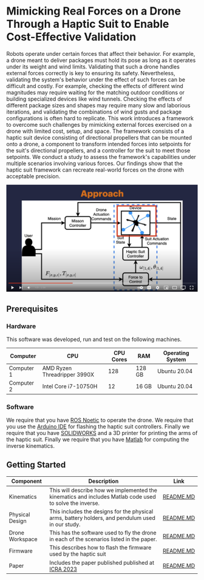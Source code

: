 # Mimicking Real Forces on a Drone Through a Haptic Suit to Enable Cost-Effective Validation

Robots operate under certain forces that affect their behavior. For example, a drone meant to deliver packages must hold its pose as long as it operates under its weight and wind limits. Validating that such a drone handles external forces correctly is key to ensuring its safety. Nevertheless, validating the system's behavior under the effect of such forces can be difficult and costly. For example, checking the effects of different wind magnitudes may require waiting for the matching outdoor conditions or building specialized devices like wind tunnels. Checking the effects of different package sizes and shapes may require many slow and laborious iterations, and validating the combinations of wind gusts and package configurations is often hard to replicate. This work introduces a framework to overcome such challenges by mimicking external forces exercised on a drone with limited cost, setup, and space. The framework consists of a haptic suit device consisting of directional propellers that can be mounted onto a drone, a component to transform intended forces into setpoints for the suit's directional propellers, and a controller for the suit to meet those setpoints. We conduct a study to assess the framework's capabilities under multiple scenarios involving various forces. Our findings show that the haptic suit framework can recreate real-world forces on the drone with acceptable precision.

[![Video](./misc/cover.png)](https://youtu.be/5_QmRLWMhes)

## Prerequisites

### Hardware

This software was developed, run and test on the following machines. 

| Computer   | CPU                              | CPU Cores | RAM       | Operating System  |
|------------|------------------------------	|-------	|-------	|---------------    |
| Computer 1 | AMD Ryzen Threadripper 3990X     | 128       | 128 GB    | Ubuntu 20.04      |
| Computer 2 | Intel Core i7-10750H             | 12        | 16 GB     | Ubuntu 20.04      |

### Software

We require that you have [ROS Noetic](http://wiki.ros.org/noetic/Installation) to operate the drone. We require that you use the [Arduino IDE](https://www.arduino.cc/en/software) for flashing the haptic suit controllers. Finally we require that you have [SOLIDWORKS](https://www.solidworks.com) and a 3D printer for printing the arms of the haptic suit. Finally we require that you have [Matlab](https://www.mathworks.com/products/matlab.html) for computing the inverse kinematics.

## Getting Started

| Component         	| Description                                                                                               	| Link 	                                    |
|-------------------	|-----------------------------------------------------------------------------------------------------------	|----------------------------------------   |
| Kinematics       	    | This will describe how we implemented the kinematics and includes Matlab code used to solve the inverse.    	| [README.MD](./kinematics/README.md)    	|
| Physical Design       | This includes the designs for the physical arms, battery holders, and pendulum used in our study.            	| [README.MD](./physical_design/README.md)  |
| Drone Workspace      	| This has the software used to fly the drone in each of the scenarios listed in the paper.                   	| [README.MD](./drone_ws/README.md)         |
| Firmware            	| This describes how to flash the firmware used by the haptic suit                                              | [README.MD](./firmware/README.md)    	    |
| Paper            	    | Includes the paper published published at [ICRA 2023](https://www.icra2023.org)                               | [README.MD](./paper/HapticSuit.pdf)    	    |
